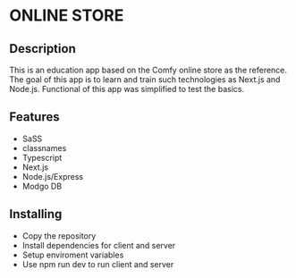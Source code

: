 # ONLINE STORE

## Description
This is an education app based on the Comfy online store as the reference. 
The goal of this app is to learn and train such technologies as Next.js and Node.js.
Functional of this app was simplified to test the basics. 

## Features
- SaSS
- classnames
- Typescript
- Next.js
- Node.js/Express
- Modgo DB

## Installing
- Copy the repository
- Install dependencies for client and server
- Setup enviroment variables
- Use npm run dev to run client and server
